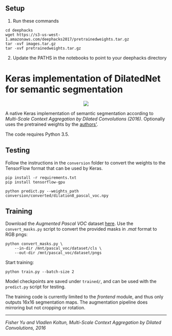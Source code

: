 Setup
-------
1. Run these commands
```
cd deephacks
wget https://s3-us-west-1.amazonaws.com/deephacks2017/pretrainedweights.tar.gz
tar -xvf images.tar.gz
tar -xvf pretrainedweights.tar.gz
```
2. Update the PATHS in the notebooks to point to your deephacks directory

Keras implementation of DilatedNet for semantic segmentation
============================================================

<div style="text-align: center" />
<img src="http://nicolovaligi.com/cat.jpg" style="max-width: 500px" />
</div>


A native Keras implementation of semantic segmentation according to
*Multi-Scale Context Aggregation by Dilated Convolutions (2016)*. Optionally uses the pretrained weights by the
[authors'](https://github.com/fyu/dilation).

The code requires Python 3.5.

Testing
-------

Follow the instructions in the `conversion` folder to convert the weights to the TensorFlow
format that can be used by Keras.


```
pip install -r requirements.txt
pip install tensorflow-gpu

python predict.py --weights_path conversion/converted/dilation8_pascal_voc.npy
```

Training
--------

Download the *Augmented Pascal VOC* dataset
[here](http://home.bharathh.info/pubs/codes/SBD/download.html). Use the `convert_masks.py` script to convert the
provided masks in *.mat* format to RGB pngs:

    python convert_masks.py \
        --in-dir /mnt/pascal_voc/dataset/cls \
        --out-dir /mnt/pascal_voc/dataset/pngs

Start training:

    python train.py --batch-size 2

Model checkpoints are saved under `trained/`, and can be used with the `predict.py` script for testing.

The training code is currently limited to the *frontend* module,
and thus only outputs 16x16 segmentation maps. The augmentation
pipeline does mirroring but not cropping or rotation.

<hr>

*Fisher Yu and Vladlen Koltun, Multi-Scale Context Aggregation by Dilated Convolutions, 2016*
